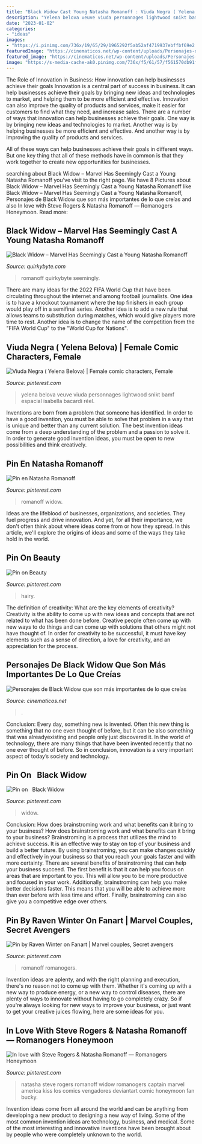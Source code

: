 ```yaml
---
title: "Black Widow Cast Young Natasha Romanoff : Viuda Negra ( Yelena Belova)"
description: "Yelena belova veuve viuda personnages lightwood snikt bamf espacial isabella bacardi réel"
date: "2023-01-02"
categories:
- "ideas"
images:
- "https://i.pinimg.com/736x/19/65/29/1965292f5ab52af4719937ebffbf69e2.jpg"
featuredImage: "https://cinematicos.net/wp-content/uploads/Personajes-de-Black-Widow-que-son-mas-importantes-de-lo.jpg"
featured_image: "https://cinematicos.net/wp-content/uploads/Personajes-de-Black-Widow-que-son-mas-importantes-de-lo.jpg"
image: "https://s-media-cache-ak0.pinimg.com/736x/f5/61/57/f561570db91f23ac455f5fc2463480de.jpg"
---
```



The Role of Innovation in Business: How innovation can help businesses achieve their goals
Innovation is a central part of success in business. It can help businesses achieve their goals by bringing new ideas and technologies to market, and helping them to be more efficient and effective. Innovation can also improve the quality of products and services, make it easier for customers to find what they need, and increase sales.
There are a number of ways that innovation can help businesses achieve their goals. One way is by bringing new ideas and technologies to market. Another way is by helping businesses be more efficient and effective. And another way is by improving the quality of products and services.

All of these ways can help businesses achieve their goals in different ways. But one key thing that all of these methods have in common is that they work together to create new opportunities for businesses.

	

		
searching about Black Widow – Marvel Has Seemingly Cast a Young Natasha Romanoff you've visit to the right page. We have 8 Pictures about Black Widow – Marvel Has Seemingly Cast a Young Natasha Romanoff like Black Widow – Marvel Has Seemingly Cast a Young Natasha Romanoff, Personajes de Black Widow que son más importantes de lo que creías and also In love with Steve Rogers &amp; Natasha Romanoff — Romanogers Honeymoon. Read more:
		
    
## Black Widow – Marvel Has Seemingly Cast A Young Natasha Romanoff

<img loading=lazy src="https://www.quirkybyte.com/wp-content/uploads/2020/06/Black-Widow-Marvel-Cast-a-Young-Natasha-Romanoff--300x171.jpg" onerror="this.onerror=null;this.src='https://tse3.mm.bing.net/th?id=OIP.C2MhC-j69IFlNq8aH--MnQAAAA&amp;pid=15.1';" alt="Black Widow – Marvel Has Seemingly Cast a Young Natasha Romanoff">

_Source: quirkybyte.com_

>romanoff quirkybyte seemingly. 

	

There are many ideas for the 2022 FIFA World Cup that have been circulating throughout the internet and among football journalists. One idea is to have a knockout tournament where the top finishers in each group would play off in a semifinal series. Another idea is to add a new rule that allows teams to substitution during matches, which would give players more time to rest. Another idea is to change the name of the competition from the "FIFA World Cup" to the "World Cup for Nations".

    
## Viuda Negra ( Yelena Belova) | Female Comic Characters, Female

<img loading=lazy src="https://i.pinimg.com/originals/2b/a1/8e/2ba18ebb84d38112d8811a36896c90be.jpg" onerror="this.onerror=null;this.src='https://tse3.mm.bing.net/th?id=OIP.6sEv2Wq5LhRp5iAFJsLdUQAAAA&amp;pid=15.1';" alt="Viuda Negra ( Yelena Belova) | Female comic characters, Female">

_Source: pinterest.com_

>yelena belova veuve viuda personnages lightwood snikt bamf espacial isabella bacardi réel. 

	

Inventions are born from a problem that someone has identified. In order to have a good invention, you must be able to solve that problem in a way that is unique and better than any current solution. The best invention ideas come from a deep understanding of the problem and a passion to solve it. In order to generate good invention ideas, you must be open to new possibilities and think creatively.

    
## Pin En Natasha Romanoff

<img loading=lazy src="https://i.pinimg.com/736x/ba/ee/aa/baeeaaf625bde1c6eacb61f6294d814f.jpg" onerror="this.onerror=null;this.src='https://tse1.mm.bing.net/th?id=OIP.TjQKebv729jfm5S-8Q99_AHaMc&amp;pid=15.1';" alt="Pin en Natasha Romanoff">

_Source: pinterest.com_

>romanoff widow. 

	

Ideas are the lifeblood of businesses, organizations, and societies. They fuel progress and drive innovation. And yet, for all their importance, we don't often think about where ideas come from or how they spread. In this article, we'll explore the origins of ideas and some of the ways they take hold in the world.

    
## Pin On Beauty

<img loading=lazy src="https://i.pinimg.com/736x/19/65/29/1965292f5ab52af4719937ebffbf69e2.jpg" onerror="this.onerror=null;this.src='https://tse1.mm.bing.net/th?id=OIP.4deE82UJFnK7N8apNFzSnwHaNL&amp;pid=15.1';" alt="Pin on Beauty">

_Source: pinterest.com_

>hairy. 

	

The definition of creativity: What are the key elements of creativity?
Creativity is the ability to come up with new ideas and concepts that are not related to what has been done before. Creative people often come up with new ways to do things and can come up with solutions that others might not have thought of. In order for creativity to be successful, it must have key elements such as a sense of direction, a love for creativity, and an appreciation for the process.

    
## Personajes De Black Widow Que Son Más Importantes De Lo Que Creías

<img loading=lazy src="https://cinematicos.net/wp-content/uploads/Personajes-de-Black-Widow-que-son-mas-importantes-de-lo.jpg" onerror="this.onerror=null;this.src='https://tse3.mm.bing.net/th?id=OIP.ha_CZVvDGJD7kSIuvvazwAHaEK&amp;pid=15.1';" alt="Personajes de Black Widow que son más importantes de lo que creías">

_Source: cinematicos.net_

>. 

	

Conclusion:
Every day, something new is invented. Often this new thing is something that no one even thought of before, but it can be also something that was alreadyexisting and people only just discovered it. In the world of technology, there are many things that have been invented recently that no one ever thought of before. So in conclusion, innovation is a very important aspect of today’s society and technology.

    
## Pin On ️ ️ Black Widow ️ ️

<img loading=lazy src="https://i.pinimg.com/736x/c2/c6/ca/c2c6ca75257ad1e87a73c9722cad6787.jpg" onerror="this.onerror=null;this.src='https://tse2.mm.bing.net/th?id=OIP.JC_2FL4Y9c01gfjGQPEMMQHaJQ&amp;pid=15.1';" alt="Pin on ️ ️ Black Widow ️ ️">

_Source: pinterest.com_

>widow. 

	

Conclusion: How does brainstroming work and what benefits can it bring to your business?
How does brainstroming work and what benefits can it bring to your business? Brainstroming is a process that utilizes the mind to achieve success. It is an effective way to stay on top of your business and build a better future. By using brainstroming, you can make changes quickly and effectively in your business so that you reach your goals faster and with more certainty. There are several benefits of brainstroming that can help your business succeed. The first benefit is that it can help you focus on areas that are important to you. This will allow you to be more productive and focused in your work. Additionally, brainstroming can help you make better decisions faster. This means that you will be able to achieve more than ever before with less time and effort. Finally, brainstroming can also give you a competitive edge over others.

    
## Pin By Raven Winter On Fanart | Marvel Couples, Secret Avengers

<img loading=lazy src="https://i.pinimg.com/736x/4a/08/d7/4a08d72faf52181ab81fd8b25bd5e220.jpg" onerror="this.onerror=null;this.src='https://tse2.mm.bing.net/th?id=OIP.7IjBZ9yf4BzSqWpQRSHAfgAAAA&amp;pid=15.1';" alt="Pin by Raven Winter on Fanart | Marvel couples, Secret avengers">

_Source: pinterest.com_

>romanoff romanogers. 

	

Invention ideas are aplenty, and with the right planning and execution, there's no reason not to come up with them. Whether it's coming up with a new way to produce energy, or a new way to control diseases, there are plenty of ways to innovate without having to go completely crazy. So if you're always looking for new ways to improve your business, or just want to get your creative juices flowing, here are some ideas for you.

    
## In Love With Steve Rogers &amp; Natasha Romanoff — Romanogers Honeymoon

<img loading=lazy src="https://s-media-cache-ak0.pinimg.com/736x/f5/61/57/f561570db91f23ac455f5fc2463480de.jpg" onerror="this.onerror=null;this.src='https://tse4.mm.bing.net/th?id=OIP.bmoDHZ74NWjF5NBBWW4RNAHaFj&amp;pid=15.1';" alt="In love with Steve Rogers &amp; Natasha Romanoff — Romanogers Honeymoon">

_Source: pinterest.com_

>natasha steve rogers romanoff widow romanogers captain marvel america kiss los comics vengadores deviantart comic honeymoon fan bucky. 

	

Invention ideas come from all around the world and can be anything from developing a new product to designing a new way of living. Some of the most common invention ideas are technology, business, and medical. Some of the most interesting and innovative inventions have been brought about by people who were completely unknown to the world.

